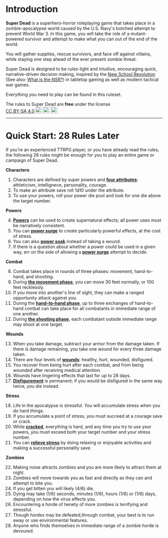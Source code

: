 # Introduction

**Super Dead** is a superhero-horror roleplaying game that takes place in a zombie-apocalypse world caused by the U.S. Navy's botched attempt to prevent World War 3. In this game, you will take the role of a mutant-powered survivor and attempt to make what you can out of the end of the world.

You will gather supplies, rescue survivors, and face off against villains, while staying one step ahead of the ever present zombie threat.

Super Dead is designed to be rules-light and intuitive, encouraging quick, narrative-driven decision making, inspired by the [New School Revolution](https://boneboxchant.wordpress.com/2022/05/04/revisiting-the-nsr/) (See also: [What is the NSR?](https://www.congas.blog/what-is-the-nsr/)) in tabletop gaming as well as modern tactical war games.

Everything you need to play can be found in this ruleset.

<p xmlns:cc="http://creativecommons.org/ns#" xmlns:dct="http://purl.org/dc/terms/">The rules to Super Dead are <strong>free</strong> under the license <a href="https://creativecommons.org/licenses/by-sa/4.0/?ref=chooser-v1" target="_blank" rel="license noopener noreferrer" style="display:inline-block;">CC BY-SA 4.0<img style="height:22px!important;margin-left:3px;vertical-align:text-bottom;" src="https://mirrors.creativecommons.org/presskit/icons/cc.svg?ref=chooser-v1" alt=""><img style="height:22px!important;margin-left:3px;vertical-align:text-bottom;" src="https://mirrors.creativecommons.org/presskit/icons/by.svg?ref=chooser-v1" alt=""><img style="height:22px!important;margin-left:3px;vertical-align:text-bottom;" src="https://mirrors.creativecommons.org/presskit/icons/sa.svg?ref=chooser-v1" alt=""></a></p>

-----

# Quick Start: 28 Rules Later

If you're an experienced TTRPG player, or you have already read the rules, the following 28 rules might be enough for you to play an entire game or campaign of Super Dead.

**Characters**

1. Characters are defined by super powers and [**four attributes**](2_characters.md#attributes-and-saves): athleticism, intellignece, personality, courage.
2. To make an attribute save roll 1d10 under the attribute.
3. To use your powers, roll your power die pool and look for one die above the target number.

**Powers**

4. [**Powers**](3_powers.md) can be used to create supernatural effects; all power uses must be narratively consistent.
5. You can [__power surge__](3_powers.md#power-surge) to create particularly powerful effects, at the cost of stress.
6. You can also [__power soak__](3_powers.md#power-soak) instead of taking a wound.
7. If there is a question about whether a power could be used in a given way, err on the side of allowing a [__power surge__](3_powers.md#power-surge) attempt to decide.

**Combat**

8. Combat takes place in rounds of three phases: movement, hand-to-hand, and shooting.
2. During **[the movement phase](4_combat.md#the-movement-phase)**, you can move 30 feet normally, or 100 feet recklessly.
3. If you move into another's line of sight, they can make a ranged opportunity attack against you.
4. During the **[hand-to-hand phase](4_combat.md#the-hand-to-hand-phase)**, up to three exchanges of hand-to-hand combat can take place for all combatants in immediate range of one another.
12. During **[the shooting phase](4_combat.md#the-shooting-phase)**, each combatant outside immediate range may shoot at one target.

**Wounds**

13. When you take damage, subtract your armor from the damage taken. If there is damage remaining, you take one wound for every three damage taken.
2. There are four levels of [**wounds**](4_combat.md#attacks-damage-and-wounds): healthy, hurt, wounded, disfigured.
3. You recover from being hurt after each combat, and from being wounded after receiving medical attention.
4. Wounds have lingering effects that last for up to 28 days.
17.  [**Disfigurement**](4_combat.md#disfigurement-and-death) is permanent; if you would be disfigured in the same way twice, you die instead.

**Stress**

18.   Life in the apocalypse is stressful. You will accumulate stress when you do hard things.
2.  If you accumulate a point of stress, you must succeed at a courage save or crack.
3.  While [**cracked**](2_characters.md#stress), everything is hard, and any time you try to use your powers, you must exceed both your target number and your stress number.
4.  You can [**relieve stress**](2_characters.md#stress-relief) by doing relaxing or enjoyable activities and making a successful personality save.

**Zombies**

22. Making noise attracts zombies and you are more likely to attract them at night.
23.  Zombies will move towards you as fast and directly as they can and attempt to bite you.
23.  If you get bitten you will likely (4/6) die.
24.  Dying may take (1/6) seconds, minutes (1/6), hours (1/6) or (1/6) days, depending on how the virus effects you.
25. Encountering a horde of twnety of more zombies is terrifying and stressful.
26. Though hordes may be defeated,through combat, your best is to run away or use environmental features.
28. Anyone who finds themselves in immediate range of a zombie horde is devoured.